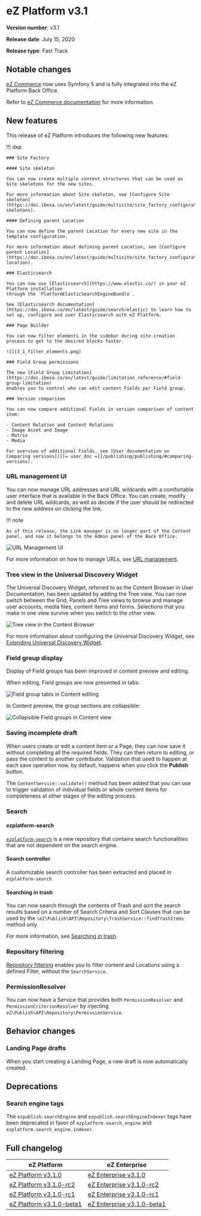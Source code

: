 <!-- vale VariablesVersion = NO -->

# eZ Platform v3.1

**Version number**: v3.1

**Release date**: July 15, 2020

**Release type**: Fast Track

## Notable changes

[eZ Commerce](https://github.com/ezsystems/ezcommerce) now uses Symfony 5 and is fully integrated into the eZ Platform Back Office.

Refer to [eZ Commerce documentation](https://doc.ezplatform.com/projects/ezcommerce/en/latest/) for more information.

## New features

This release of eZ Platform introduces the following new features:

!!! dxp

    ### Site Factory

    #### Site skeleton

    You can now create multiple content structures that can be used as Site skeletons for the new sites.

    For more information about Site skeleton, see [Configure Site skeleton](https://doc.ibexa.co/en/latest/guide/multisite/site_factory_configuration/#site-skeletons).

    #### Defining parent Location

    You can now define the parent Location for every new site in the template configuration.

    For more information about defining parent Location, see [Configure parent Location](https://doc.ibexa.co/en/latest/guide/multisite/site_factory_configuration/#parent-location).
    
    ### Elasticsearch
    
    You can now use [Elasticsearch](https://www.elastic.co/) in your eZ Platform installation
    through the `PlatformElasticSearchEngineBundle`.
    
    See [Elasticsearch documentation](https://doc.ibexa.co/en/latest/guide/search/elastic) to learn how to set up, configure and user Elasticsearch with eZ Platform.
    
    ### Page Builder
    
    You can now filter elements in the sidebar during site creation process to get to the desired blocks faster.

    ![](3_1_filter_elements.png)

    ### Field Group permissions

    The new [Field Group Limitation](https://doc.ibexa.co/en/latest/guide/limitation_reference/#field-group-limitation)
    enables you to control who can edit content Fields per Field group.
    
    ### Version comparison
    
    You can now compare additional Fields in version comparison of content item:
    
    - Content Relation and Content Relations
    - Image Asset and Image
    - Matrix
    - Media
    
    For overview of additional Fields, see [User documentation on Comparing versions]([[= user_doc =]]/publishing/publishing/#comparing-versions).
    
### URL management UI

You can now manage URL addresses and URL wildcards with a comfortable user interface that is available in the Back Office. You can create, modify and delete URL wildcards, as well as decide if the user should be redirected to the new address on clicking the link.

!!! note

    As of this release, the Link manager is no longer part of the Content panel, and now it belongs to the Admin panel of the Back Office.

![URL Management UI](3_1_URL_Management.png "URL Management UI")

For more information on how to manage URLs, see [URL management](https://doc.ibexa.co/en/latest/guide/url_management).

### Tree view in the Universal Discovery Widget

The Universal Discovery Widget, referred to as the Content Browser in User Documentation, has been updated by adding the Tree view.
You can now switch between the Grid, Panels and Tree views to browse and manage user accounts, media files, content items and forms.
Selections that you make in one view survive when you switch to the other view.

![Tree view in the Content Browser](3_1_Content_browser_Tree_view.png "Tree view in Content Browser")

For more information about configuring the Universal Discovery Widget, see [Extending Universal Discovery Widget](https://doc.ibexa.co/en/latest/extending/extending_udw).

### Field group display

Display of Field groups has been improved in content preview and editing.

When editing, Field groups are now presented in tabs:

![Field group tabls in Content editing](3.1_collapsible_fields_edit.png)

In Content preview, the group sections are collapsible:

![Collapsible Field groups in Content view](3.1_collapsible_fields.png)

### Saving incomplete draft

When users create or edit a content item or a Page, they can now save it without completing all the required fields.
They can then return to editing, or pass the content to another contributor.
Validation that used to happen at each save operation now, by default, happens when you click the **Publish** button.

The `ContentService::validate()` method has been added that you can use to trigger validation of individual fields 
or whole content items for completeness at other stages of the editing process.

### Search

#### ezplatform-search

[`ezplatform-search`](https://github.com/ezsystems/ezplatform-search) is a new repository
that contains search functionalities that are not dependent on the search engine.

#### Search controller

A customizable search controller has been extracted and placed in `ezplatform-search`.

#### Searching in trash

You can now search through the contents of Trash and sort the search results based on a number of Search Criteria and Sort Clauses that can be used by the `\eZ\Publish\API\Repository\TrashService::findTrashItems` method only.

For more information, see [Searching in trash](https://doc.ibexa.co/en/latest/api/public_php_api_search/#searching-in-trash).

### Repository filtering

[Repository filtering](https://doc.ibexa.co/en/latest/api/public_php_api_search/#repository-filtering) enables you to filter content and Locations using a defined Filter,
without the `SearchService`.

### PermissionResolver

You can now have a Service that provides both `PermissionResolver` and `PermissionCriterionResolver` by injecting `eZ\Publish\API\Repository\PermissionService`.

## Behavior changes

### Landing Page drafts

When you start creating a Landing Page, a new draft is now automatically created.

## Deprecations

### Search engine tags

The `ezpublish.searchEngine` and `ezpublish.searchEngineIndexer` tags have been deprecated
in favor of `ezplatform.search_engine` and `ezplatform.search_engine.indexer`.

## Full changelog

| eZ Platform  | eZ Enterprise  |
|--------------|------------|
| [eZ Platform v3.1.0](https://github.com/ezsystems/ezplatform/releases/tag/v3.1.0) | [eZ Enterprise v3.1.0](https://github.com/ezsystems/ezplatform-ee/releases/tag/v3.1.0) |
| [eZ Platform v3.1.0-rc2](https://github.com/ezsystems/ezplatform/releases/tag/v3.1.0-rc2) | [eZ Enterprise v3.1.0-rc2](https://github.com/ezsystems/ezplatform-ee/releases/tag/v3.1.0-rc2) |
| [eZ Platform v3.1.0-rc1](https://github.com/ezsystems/ezplatform/releases/tag/v3.1.0-rc1) | [eZ Enterprise v3.1.0-rc1](https://github.com/ezsystems/ezplatform-ee/releases/tag/v3.1.0-rc1) |
| [eZ Platform v3.1.0-beta1](https://github.com/ezsystems/ezplatform/releases/tag/v3.1.0-beta1) | [eZ Enterprise v3.1.0-beta1](https://github.com/ezsystems/ezplatform-ee/releases/tag/v3.1.0-beta1) |

